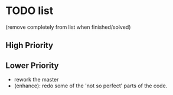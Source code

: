 # TODO list
(remove completely from list when finished/solved)

## High Priority

## Lower Priority
* rework the master
* (enhance): redo some of the 'not so perfect' parts of the code.
